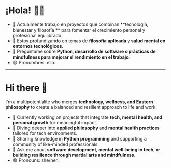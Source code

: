 # ¡Hola! 👋✨

- 🔭 Actualmente trabajo en proyectos que combinan **tecnología, bienestar y filosofía ** para fomentar el crecimiento personal y profesional equilibrado.
- 🌱 Estoy profundizando en temas de **filosofía aplicada** y **salud mental en entornos tecnológicos**.
- 💬 Pregúntame sobre **Python, desarrollo de software o prácticas de mindfulness para mejorar el rendimiento en el trabajo**.
- 😄 Pronombres: ella.

---

# Hi there 👋

I'm a multipotentialite who merges **technology, wellness, and Eastern philosophy** to create a balanced and resilient approach to life and work.

- 🔭 Currently working on projects that integrate **tech, mental health, and personal growth** for meaningful impact.
- 🌱 Diving deeper into **applied philosophy** and **mental health practices** tailored for tech environments.
- 👯 Sharing knowledge in **Python programming** and supporting a community of like-minded professionals.
- 💬 Ask me about **software development, mental well-being in tech, or building resilience through martial arts and mindfulness**.
- 😄 Pronouns: she/her.
